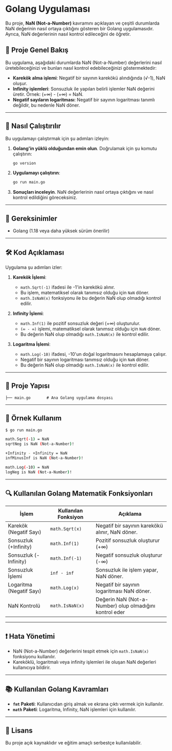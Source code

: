 
# Golang Uygulaması

Bu proje, **NaN (Not-a-Number)** kavramını açıklayan ve çeşitli durumlarda NaN değerinin nasıl ortaya çıktığını gösteren bir Golang uygulamasıdır. Ayrıca, NaN değerlerinin nasıl kontrol edileceğini de öğretir.

## 📘 **Proje Genel Bakış**
Bu uygulama, aşağıdaki durumlarda NaN (Not-a-Number) değerlerini nasıl üretebileceğinizi ve bunları nasıl kontrol edebileceğinizi göstermektedir:

- **Karekök alma işlemi**: Negatif bir sayının karekökü alındığında (√-1), NaN oluşur.
- **Infinity işlemleri**: Sonsuzluk ile yapılan belirli işlemler NaN değerini üretir. Örnek: (+∞) - (+∞) = NaN.
- **Negatif sayıların logaritması**: Negatif bir sayının logaritması tanımlı değildir, bu nedenle NaN döner.

---

## 🚀 **Nasıl Çalıştırılır**

Bu uygulamayı çalıştırmak için şu adımları izleyin:

1. **Golang'in yüklü olduğundan emin olun**. Doğrulamak için şu komutu çalıştırın:
   ```bash
   go version
   ```

2. **Uygulamayı çalıştırın**:
   ```bash
   go run main.go
   ```

3. **Sonuçları inceleyin**. NaN değerlerinin nasıl ortaya çıktığını ve nasıl kontrol edildiğini göreceksiniz.

---

## 🔧 **Gereksinimler**

- Golang (1.18 veya daha yüksek sürüm önerilir)

---

## 🛠️ **Kod Açıklaması**

Uygulama şu adımları izler:

1. **Karekök İşlemi**: 
   - `math.Sqrt(-1)` ifadesi ile -1'in karekökü alınır.
   - Bu işlem, matematiksel olarak tanımsız olduğu için `NaN` döner.
   - `math.IsNaN(x)` fonksiyonu ile bu değerin NaN olup olmadığı kontrol edilir.

2. **Infinity İşlemi**:
   - `math.Inf(1)` ile pozitif sonsuzluk değeri (+∞) oluşturulur.
   - `(∞ - ∞)` işlemi, matematiksel olarak tanımsız olduğu için `NaN` döner.
   - Bu değerin NaN olup olmadığı `math.IsNaN(x)` ile kontrol edilir.

3. **Logaritma İşlemi**:
   - `math.Log(-10)` ifadesi, -10'un doğal logaritmasını hesaplamaya çalışır.
   - Negatif bir sayının logaritması tanımsız olduğu için `NaN` döner.
   - Bu değerin NaN olup olmadığı `math.IsNaN(x)` ile kontrol edilir.

---

## 📂 **Proje Yapısı**

```
├── main.go       # Ana Golang uygulama dosyası
```

---

## 📘 **Örnek Kullanım**

```bash
$ go run main.go

math.Sqrt(-1) = NaN
sqrtNeg is NaN (Not-a-Number)!

+Infinity - +Infinity = NaN
infMinusInf is NaN (Not-a-Number)!

math.Log(-10) = NaN
logNeg is NaN (Not-a-Number)!
```

---

## 🔍 **Kullanılan Golang Matematik Fonksiyonları**

| **İşlem**                | **Kullanılan Fonksiyon**  | **Açıklama**                                      |
|------------------------|--------------------------|-------------------------------------------------|
| Karekök (Negatif Sayı)  | `math.Sqrt(x)`            | Negatif bir sayının karekökü alınır, NaN döner.  |
| Sonsuzluk (+Infinity)   | `math.Inf(1)`             | Pozitif sonsuzluk oluşturur (+∞)                |
| Sonsuzluk (-Infinity)   | `math.Inf(-1)`            | Negatif sonsuzluk oluşturur (-∞)                |
| Sonsuzluk İşlemi        | `inf - inf`               | Sonsuzluk ile işlem yapar, NaN döner.           |
| Logaritma (Negatif Sayı)| `math.Log(x)`             | Negatif bir sayının logaritması NaN döner.      |
| NaN Kontrolü            | `math.IsNaN(x)`           | Değerin NaN (Not-a-Number) olup olmadığını kontrol eder |

---

## ❗ **Hata Yönetimi**

- NaN (Not-a-Number) değerlerini tespit etmek için `math.IsNaN(x)` fonksiyonu kullanılır.
- Kareköklü, logaritmalı veya infinity işlemleri ile oluşan NaN değerleri kullanıcıya bildirir.

---

## 📚 **Kullanılan Golang Kavramları**

- **`fmt` Paketi**: Kullanıcıdan giriş almak ve ekrana çıktı vermek için kullanılır.
- **`math` Paketi**: Logaritma, Infinity, NaN işlemleri için kullanılır.

---

## 📜 **Lisans**

Bu proje açık kaynaklıdır ve eğitim amaçlı serbestçe kullanılabilir.
